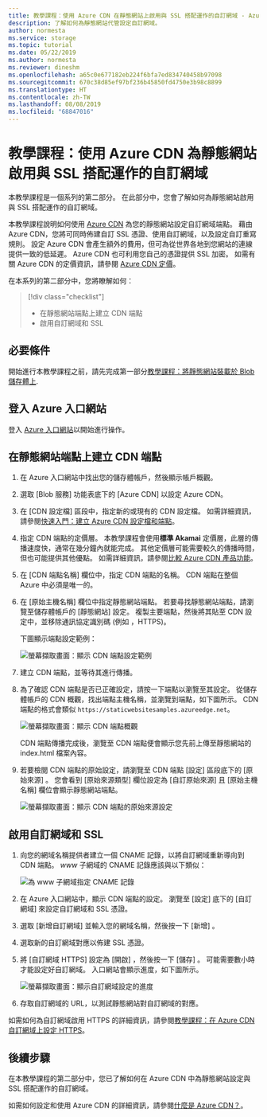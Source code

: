 ```yaml
---
title: 教學課程：使用 Azure CDN 在靜態網站上啟用與 SSL 搭配運作的自訂網域 - Azure Storage
description: 了解如何為靜態網站代管設定自訂網域。
author: normesta
ms.service: storage
ms.topic: tutorial
ms.date: 05/22/2019
ms.author: normesta
ms.reviewer: dineshm
ms.openlocfilehash: a65c0e677182eb224f6bfa7ed834740458b97098
ms.sourcegitcommit: 670c38d85ef97bf236b45850fd4750e3b98c8899
ms.translationtype: HT
ms.contentlocale: zh-TW
ms.lasthandoff: 08/08/2019
ms.locfileid: "68847016"
---
```

# <a name="tutorial-use-azure-cdn-to-enable-a-custom-domain-with-ssl-for-a-static-website"></a>教學課程：使用 Azure CDN 為靜態網站啟用與 SSL 搭配運作的自訂網域

本教學課程是一個系列的第二部分。 在此部分中，您會了解如何為靜態網站啟用與 SSL 搭配運作的自訂網域。 

本教學課程說明如何使用 [Azure CDN](../../cdn/cdn-overview.md) 為您的靜態網站設定自訂網域端點。 藉由 Azure CDN，您將可同時佈建自訂 SSL 憑證、使用自訂網域，以及設定自訂重寫規則。 設定 Azure CDN 會產生額外的費用，但可為從世界各地到您網站的連線提供一致的低延遲。 Azure CDN 也可利用您自己的憑證提供 SSL 加密。 如需有關 Azure CDN 的定價資訊，請參閱 [Azure CDN 定價](https://azure.microsoft.com/pricing/details/cdn/)。

在本系列的第二部分中，您將瞭解如何：

> [!div class="checklist"]
> * 在靜態網站端點上建立 CDN 端點
> * 啟用自訂網域和 SSL

## <a name="prerequisites"></a>必要條件

開始進行本教學課程之前，請先完成第一部分[教學課程：將靜態網站裝載於 Blob 儲存體上](storage-blob-static-website-host.md). 

## <a name="sign-in-to-the-azure-portal"></a>登入 Azure 入口網站

登入 [Azure 入口網站](https://portal.azure.com/)以開始進行操作。

## <a name="create-a-cdn-endpoint-on-the-static-website-endpoint"></a>在靜態網站端點上建立 CDN 端點

1. 在 Azure 入口網站中找出您的儲存體帳戶，然後顯示帳戶概觀。
1. 選取 [Blob 服務]  功能表底下的 [Azure CDN]  以設定 Azure CDN。
1. 在 [CDN 設定檔]  區段中，指定新的或現有的 CDN 設定檔。 如需詳細資訊，請參閱[快速入門：建立 Azure CDN 設定檔和端點](../../cdn/cdn-create-new-endpoint.md)。
1. 指定 CDN 端點的定價層。 本教學課程會使用**標準 Akamai** 定價層，此層的傳播速度快，通常在幾分鐘內就能完成。 其他定價層可能需要較久的傳播時間，但也可能提供其他優點。 如需詳細資訊，請參閱[比較 Azure CDN 產品功能](../../cdn/cdn-features.md)。
1. 在 [CDN 端點名稱]  欄位中，指定 CDN 端點的名稱。 CDN 端點在整個 Azure 中必須是唯一的。
1. 在 [原始主機名稱]  欄位中指定靜態網站端點。 若要尋找靜態網站端點，請瀏覽至儲存體帳戶的 [靜態網站]  設定。 複製主要端點，然後將其貼至 CDN 設定中，並移除通訊協定識別碼 (例如  ，HTTPS)。

    下圖顯示端點設定範例：

    ![螢幕擷取畫面：顯示 CDN 端點設定範例](media/storage-blob-static-website-custom-domain/add-cdn-endpoint.png)

1. 建立 CDN 端點，並等待其進行傳播。
1. 為了確認 CDN 端點是否已正確設定，請按一下端點以瀏覽至其設定。 從儲存體帳戶的 CDN 概觀，找出端點主機名稱，並瀏覽到端點，如下圖所示。 CDN 端點的格式會類似 `https://staticwebsitesamples.azureedge.net`。

    ![螢幕擷取畫面：顯示 CDN 端點概觀](media/storage-blob-static-website-custom-domain/verify-cdn-endpoint.png)

    CDN 端點傳播完成後，瀏覽至 CDN 端點便會顯示您先前上傳至靜態網站的 index.html 檔案內容。

1. 若要檢閱 CDN 端點的原始設定，請瀏覽至 CDN 端點 [設定]  區段底下的 [原始來源]  。 您會看到 [原始來源類型]  欄位設定為 [自訂原始來源]  且 [原始主機名稱]  欄位會顯示靜態網站端點。

    ![螢幕擷取畫面：顯示 CDN 端點的原始來源設定](media/storage-blob-static-website-custom-domain/verify-cdn-origin.png)

## <a name="enable-custom-domain-and-ssl"></a>啟用自訂網域和 SSL

1. 向您的網域名稱提供者建立一個 CNAME 記錄，以將自訂網域重新導向到 CDN 端點。 *www* 子網域的 CNAME 記錄應該與以下類似：

    ![為 www 子網域指定 CNAME 記錄](media/storage-blob-static-website-custom-domain/subdomain-cname-record.png)

1. 在 Azure 入口網站中，顯示 CDN 端點的設定。 瀏覽至 [設定]  底下的 [自訂網域]  來設定自訂網域和 SSL 憑證。
1. 選取 [新增自訂網域]  並輸入您的網域名稱，然後按一下 [新增]  。
1. 選取新的自訂網域對應以佈建 SSL 憑證。
1. 將 [自訂網域 HTTPS]  設定為 [開啟]  ，然後按一下 [儲存]  。 可能需要數小時才能設定好自訂網域。 入口網站會顯示進度，如下圖所示。

    ![螢幕擷取畫面：顯示自訂網域設定的進度](media/storage-blob-static-website-custom-domain/configure-custom-domain-https.png)

1. 存取自訂網域的 URL，以測試靜態網站對自訂網域的對應。

如需如何為自訂網域啟用 HTTPS 的詳細資訊，請參閱[教學課程：在 Azure CDN 自訂網域上設定 HTTPS](../../cdn/cdn-custom-ssl.md)。

## <a name="next-steps"></a>後續步驟

在本教學課程的第二部分中，您已了解如何在 Azure CDN 中為靜態網站設定與 SSL 搭配運作的自訂網域。

如需如何設定和使用 Azure CDN 的詳細資訊，請參閱[什麼是 Azure CDN？](../../cdn/cdn-overview.md)。